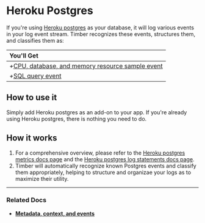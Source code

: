# Heroku Postgres

If you're using [Heroku postgres](https://www.heroku.com/postgres) as your database, it will log various events in your log event stream. Timber recognizes these events, structures them, and classifies them as:

|You'll Get|
|:------|
|<i>+</i>[CPU, database, and memory resource sample event](/concepts/the-timber-log-event-schema/events/resource-sample-event)|
|<i>+</i>[SQL query event](/concepts/the-timber-log-event-schema/events/sql-query-event)|


## How to use it

Simply add Heroku postgres as an add-on to your app. If you're already using Heroku postgres, there is nothing you need to do.


## How it works

1. For a comprehensive overview, please refer to the [Heroku postgres metrics docs page](https://devcenter.heroku.com/articles/heroku-postgres-metrics-logs) and the [Heroku postgres log statements docs page](https://devcenter.heroku.com/articles/postgres-logs-errors).
2. Timber will automatically recognize known Postgres events and classify them appropriately, helping to structure and organizae your logs as to maximize their utility.

---

### Related Docs

* [**Metadata, context, and events**](/concepts/metadata-context-and-events)
